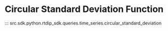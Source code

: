 # Circular Standard Deviation Function
::: src.sdk.python.rtdip_sdk.queries.time_series.circular_standard_deviation